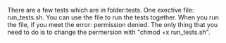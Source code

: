 
There are a few tests which are in folder:tests. One exective file: run_tests.sh. You can use the file to run the tests together. When you run the file, if you meet the error: permission denied. The only thing that you need to do is to change the permersion with "chmod +x run_tests.sh".
